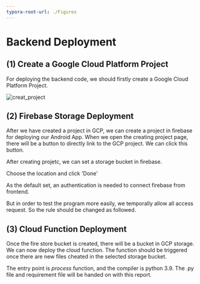 ```yaml
---
typora-root-url: ./Figures
---
```


# Backend Deployment



## (1) Create a Google Cloud Platform Project

For deploying the backend code, we should firstly create a Google Cloud Platform Project.

![creat_project](./creat_project.png)



## (2) Firebase Storage Deployment

After we have created a project in GCP, we can create a project in firebase for deploying our Android App. When we open the creating project page, there will be a button to directly link to the GCP project. We can click this button.



After creating projetc, we can set a storage bucket in firebase.



Choose the location and click 'Done'



As the default set, an authentication is needed to connect firebase from frontend. 



But in order to test the program more easily, we temporally allow all access request. So the rule should be changed as followed.



## (3) Cloud Function Deployment

Once the fire store bucket is created, there will be a bucket in GCP storage. We can now deploy the cloud function. The function should be triggered once there are new files cheated in the selected storage bucket.



The entry point is $process$ function, and the compiler is python 3.9. The .py file and requirement file will be handed on with this report.
